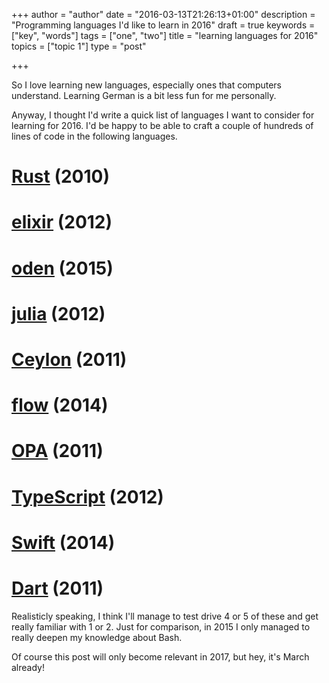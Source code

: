 +++
author = "author"
date = "2016-03-13T21:26:13+01:00"
description = "Programming languages I'd like to learn in 2016"
draft = true
keywords = ["key", "words"]
tags = ["one", "two"]
title = "learning languages for 2016"
topics = ["topic 1"]
type = "post"

+++

So I love learning new languages, especially ones that computers understand. Learning German is a bit less fun for me personally.

Anyway, I thought I'd write a quick list of languages I want to consider for learning for 2016. I'd be happy to be able to craft a couple of hundreds of lines of code in the following languages.

 # [Rust](https://www.rust-lang.org/) (2010)
 # [elixir](http://elixir-lang.org/) (2012)
 # [oden](http://oden-lang.org) (2015)
 # [julia](http://julialang.org/) (2012)
 # [Ceylon](http://ceylon-lang.org/) (2011)
 # [flow](http://flowtype.org/) (2014)
 # [OPA](http://opalang.org/) (2011)
 # [TypeScript](http://www.typescriptlang.org/) (2012)
 # [Swift](https://developer.apple.com/swift/) (2014)
 # [Dart](https://www.dartlang.org/) (2011)

Realisticly speaking, I think I'll manage to test drive 4 or 5 of these and get really familiar with 1 or 2. Just for comparison, in 2015 I only managed to really deepen my knowledge about Bash.

Of course this post will only become relevant in 2017, but hey, it's March already!

